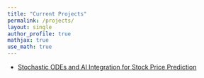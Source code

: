 ```yaml
---
title: "Current Projects"
permalink: /projects/
layout: single
author_profile: true
mathjax: true
use_math: true
---
```



- [Stochastic ODEs and AI Integration for Stock Price Prediction](/projects/ongoing-research-project/)
  


